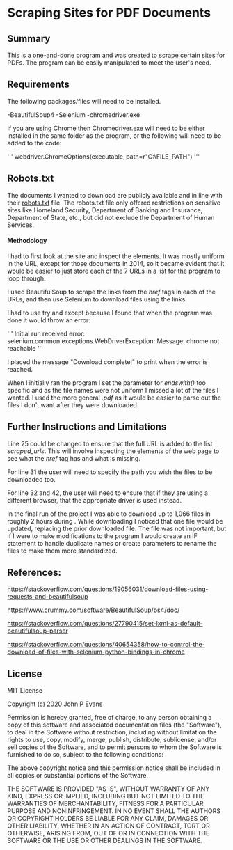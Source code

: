 # Scraping Sites for PDF Documents

## Summary

This is a one-and-done program and was created to scrape certain sites for
PDFs. The program can be easily manipulated to meet the user's need.

## Requirements

The following packages/files will need to be installed.

-BeautifulSoup4
-Selenium
-chromedriver.exe

If you are using Chrome then Chromedriver.exe will need to be either installed
in the same folder as the program, or the following will need to be added to
the code:

'''
webdriver.ChromeOptions(executable_path=r"C:\FILE_PATH")
'''    

## Robots.txt
The documents I wanted to download are publicly available and in line with
their [robots.txt](https://state.nj.us/robots.txt) file. The robots.txt file
only offered restrictions on sensitive sites like Homeland Security, Department
of Banking and Insurance, Department of State, etc., but did not exclude the
Department of Human Services.

#### Methodology

I had to first look at the site and inspect the elements. It was mostly uniform
in the URL, except for those documents in 2014, so it became evident that it
would be easier to just store each of the 7 URLs in a list for the program to
loop through.

I used BeautifulSoup to scrape the links from the *href* tags in each of the
URLs, and then use Selenium to download files using the links.

I had to use try and except because I found that when the program was done it
would throw an error:

'''
Initial run received error: selenium.common.exceptions.WebDriverException:
Message: chrome not reachable
'''

I placed the message "Download complete!" to print when the error is reached.

When I initially ran the program I set the parameter for *endswith()* too
specific and as the file names were not uniform I missed a lot of the files I
wanted. I used the more general *.pdf* as it would be easier to parse out the
files I don't want after they were downloaded.

## Further Instructions and Limitations

Line 25 could be changed to ensure that the full URL is added to the list
*scraped_urls*. This will involve inspecting the elements of the web page to
see what the *href* tag has and what is missing.

For line 31 the user will need to specify the path you wish the files to be
downloaded too.

For line 32 and 42, the user will need to ensure that if they are using a
different browser, that the appropriate driver is used instead.

In the final run of the project I was able to download up to 1,066 files in
roughly 2 hours during . While downloading I noticed that one file would be
updated, replacing the prior downloaded file. The file was not important, but
if I were to make modifications to the program I would create an IF statement
to handle duplicate names or create parameters to rename the files to make them
more standardized.


## References:

https://stackoverflow.com/questions/19056031/download-files-using-requests-and-beautifulsoup

https://www.crummy.com/software/BeautifulSoup/bs4/doc/

https://stackoverflow.com/questions/27790415/set-lxml-as-default-beautifulsoup-parser

https://stackoverflow.com/questions/40654358/how-to-control-the-download-of-files-with-selenium-python-bindings-in-chrome

## License

MIT License

Copyright (c) 2020 John P Evans

Permission is hereby granted, free of charge, to any person obtaining a copy
of this software and associated documentation files (the "Software"), to deal
in the Software without restriction, including without limitation the rights
to use, copy, modify, merge, publish, distribute, sublicense, and/or sell
copies of the Software, and to permit persons to whom the Software is
furnished to do so, subject to the following conditions:

The above copyright notice and this permission notice shall be included in all
copies or substantial portions of the Software.

THE SOFTWARE IS PROVIDED "AS IS", WITHOUT WARRANTY OF ANY KIND, EXPRESS OR
IMPLIED, INCLUDING BUT NOT LIMITED TO THE WARRANTIES OF MERCHANTABILITY,
FITNESS FOR A PARTICULAR PURPOSE AND NONINFRINGEMENT. IN NO EVENT SHALL THE
AUTHORS OR COPYRIGHT HOLDERS BE LIABLE FOR ANY CLAIM, DAMAGES OR OTHER
LIABILITY, WHETHER IN AN ACTION OF CONTRACT, TORT OR OTHERWISE, ARISING FROM,
OUT OF OR IN CONNECTION WITH THE SOFTWARE OR THE USE OR OTHER DEALINGS IN THE
SOFTWARE.
